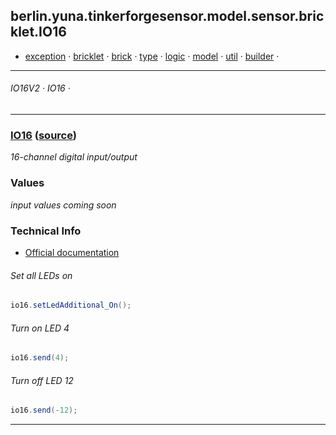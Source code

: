 
## berlin.yuna.tinkerforgesensor.model.sensor.bricklet.IO16
* [exception](https://github.com/YunaBraska/tinkerforge-sensor/blob/master/readmeDoc/berlin/yuna/tinkerforgesensor/model/exception/README.md) · [bricklet](https://github.com/YunaBraska/tinkerforge-sensor/blob/master/readmeDoc/berlin/yuna/tinkerforgesensor/model/sensor/bricklet/README.md) · [brick](https://github.com/YunaBraska/tinkerforge-sensor/blob/master/readmeDoc/berlin/yuna/tinkerforgesensor/model/sensor/brick/README.md) · [type](https://github.com/YunaBraska/tinkerforge-sensor/blob/master/readmeDoc/berlin/yuna/tinkerforgesensor/model/type/README.md) · [logic](https://github.com/YunaBraska/tinkerforge-sensor/blob/master/readmeDoc/berlin/yuna/tinkerforgesensor/logic/README.md) · [model](https://github.com/YunaBraska/tinkerforge-sensor/blob/master/readmeDoc/berlin/yuna/tinkerforgesensor/model/README.md) · [util](https://github.com/YunaBraska/tinkerforge-sensor/blob/master/readmeDoc/berlin/yuna/tinkerforgesensor/util/README.md) · [builder](https://github.com/YunaBraska/tinkerforge-sensor/blob/master/readmeDoc/berlin/yuna/tinkerforgesensor/model/builder/README.md) · 

---
###### IO16V2 · IO16 · 

---

### [IO16](https://github.com/YunaBraska/tinkerforge-sensor/blob/master/readmeDoc/berlin/yuna/tinkerforgesensor/model/sensor/bricklet/IO16.md) ([source](https://github.com/YunaBraska/tinkerforge-sensor/blob/master/src/main/java/berlin/yuna/tinkerforgesensor/model/sensor/bricklet/IO16.java))

*16-channel digital input/output*

### Values
*input values coming soon*

### Technical Info

* [Official documentation](https://www.tinkerforge.com/en/doc/Hardware/Bricklets/IO16.html)
###### Set all LEDs on
```java
io16.setLedAdditional_On();
```

###### Turn on LED 4
```java
io16.send(4);
```

###### Turn off LED 12
```java
io16.send(-12);
```

--- 
